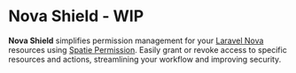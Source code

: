 # Nova Shield - WIP

**Nova Shield** simplifies permission management for your [Laravel Nova](https://nova.laravel.com) resources using [Spatie Permission](https://github.com/spatie/laravel-permission). Easily grant or revoke access to specific resources and actions, streamlining your workflow and improving security.
